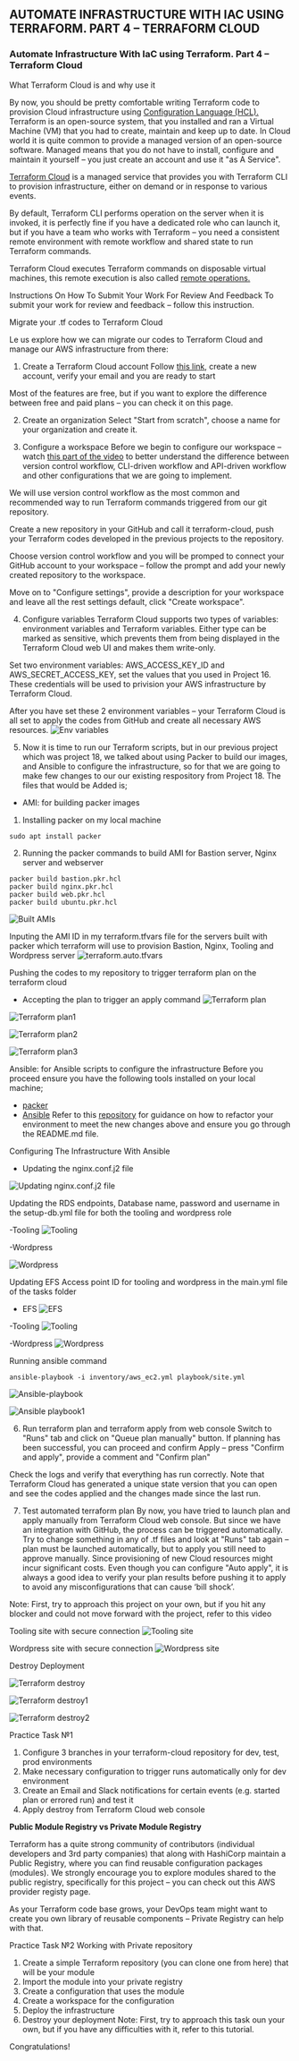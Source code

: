 ## AUTOMATE INFRASTRUCTURE WITH IAC USING TERRAFORM. PART 4 – TERRAFORM CLOUD

### Automate Infrastructure With IaC using Terraform. Part 4 – Terraform Cloud

What Terraform Cloud is and why use it

By now, you should be pretty comfortable writing Terraform code to provision Cloud infrastructure using [Configuration Language (HCL).](https://developer.hashicorp.com/terraform/language) Terraform is an open-source system, that you installed and ran a Virtual Machine (VM) that you had to create, maintain and keep up to date. In Cloud world it is quite common to provide a managed version of an open-source software. Managed means that you do not have to install, configure and maintain it yourself – you just create an account and use it "as A Service".

[Terraform Cloud](https://cloud.hashicorp.com/products/terraform) is a managed service that provides you with Terraform CLI to provision infrastructure, either on demand or in response to various events.

By default, Terraform CLI performs operation on the server when it is invoked, it is perfectly fine if you have a dedicated role who can launch it, but if you have a team who works with Terraform – you need a consistent remote environment with remote workflow and shared state to run Terraform commands.

Terraform Cloud executes Terraform commands on disposable virtual machines, this remote execution is also called [remote operations.](https://developer.hashicorp.com/terraform/cloud-docs/run/remote-operations)

Instructions On How To Submit Your Work For Review And Feedback
To submit your work for review and feedback – follow this instruction.

Migrate your .tf codes to Terraform Cloud

Le us explore how we can migrate our codes to Terraform Cloud and manage our AWS infrastructure from there:

1. Create a Terraform Cloud account
Follow [this link,](https://app.terraform.io/public/signup/account) create a new account, verify your email and you are ready to start



Most of the features are free, but if you want to explore the difference between free and paid plans – you can check it on this page.

2. Create an organization
Select "Start from scratch", choose a name for your organization and create it.

3. Configure a workspace
Before we begin to configure our workspace – watch [this part of the video](https://www.youtube.com/watch?t=287&v=m3PlM4erixY&feature=youtu.be) to better understand the difference between version control workflow, CLI-driven workflow and API-driven workflow and other configurations that we are going to implement.

We will use version control workflow as the most common and recommended way to run Terraform commands triggered from our git repository.

Create a new repository in your GitHub and call it terraform-cloud, push your Terraform codes developed in the previous projects to the repository.

Choose version control workflow and you will be promped to connect your GitHub account to your workspace – follow the prompt and add your newly created repository to the workspace.



Move on to "Configure settings", provide a description for your workspace and leave all the rest settings default, click "Create workspace".

4. Configure variables
Terraform Cloud supports two types of variables: environment variables and Terraform variables. Either type can be marked as sensitive, which prevents them from being displayed in the Terraform Cloud web UI and makes them write-only.

Set two environment variables: AWS_ACCESS_KEY_ID and AWS_SECRET_ACCESS_KEY, set the values that you used in Project 16. These credentials will be used to privision your AWS infrastructure by Terraform Cloud.

After you have set these 2 environment variables – your Terraform Cloud is all set to apply the codes from GitHub and create all necessary AWS resources.
![Env variables](images/workspace-variables.png)

5. Now it is time to run our Terraform scripts, but in our previous project which was project 18, we talked about using Packer to build our images, and Ansible to configure the infrastructure, so for that we are going to make few changes to our our existing respository from Project 18.
The files that would be Added is;

- AMI: for building packer images
1. Installing packer on my local machine

`sudo apt install packer`

2. Running the packer commands to build AMI for Bastion server, Nginx server and webserver

````
packer build bastion.pkr.hcl
packer build nginx.pkr.hcl
packer build web.pkr.hcl
packer build ubuntu.pkr.hcl
````

![Built AMIs](images/AMIs.png)

Inputing the AMI ID in my terraform.tfvars file for the servers built with packer which terraform will use to provision Bastion, Nginx, Tooling and Wordpress server
![terraform.auto.tfvars](images/ami-auto-tfvars.png)

Pushing the codes to my repository to trigger terraform plan on the terraform cloud

- Accepting the plan to trigger an apply command
![Terraform plan](images/Terraform-plan-trigger.png)

![Terraform plan1](images/terraform-plan-trigger1.png)

![Terraform plan2](images/terraform-plan-trigger2.png)

![Terraform plan3](images/terraform-plan-trigger3.png)

Ansible: for Ansible scripts to configure the infrastructure
Before you proceed ensure you have the following tools installed on your local machine;

- [packer](https://developer.hashicorp.com/packer/tutorials/docker-get-started/get-started-install-cli)
- [Ansible](https://docs.ansible.com/ansible/latest/installation_guide/intro_installation.html)
Refer to this [repository](https://github.com/darey-devops/PBL-project-19) for guidance on how to refactor your environment to meet the new changes above and ensure you go through the README.md file.

Configuring The Infrastructure With Ansible
- Updating the nginx.conf.j2 file

![Updating nginx.conf.j2 file ](images/updating-nginx-config-j2.png)

Updating the RDS endpoints, Database name, password and username in the setup-db.yml file for both the tooling and wordpress role

-Tooling
![Tooling](images/RDS-tooling-endpoint.png)

-Wordpress

![Wordpress](images/RDS-wordpress-endpoint.png)


Updating EFS Access point ID for tooling and wordpress in the main.yml file of the tasks folder
- EFS
![EFS](images/EFS-aws.png)

-Tooling
![Tooling](images/EFS-Toolingconfig.png)

-Wordpress
![Wordpress](images/EFS-wordpressconfig.png)

Running ansible command

`ansible-playbook -i inventory/aws_ec2.yml playbook/site.yml`

![Ansible-playbook](images/ansible-playbook.png)

![Ansible playbook1](images/ansible-playbook1.png)

6. Run terraform plan and terraform apply from web console
Switch to "Runs" tab and click on "Queue plan manually" button. If planning has been successful, you can proceed and confirm Apply – press "Confirm and apply", provide a comment and "Confirm plan"

Check the logs and verify that everything has run correctly. Note that Terraform Cloud has generated a unique state version that you can open and see the codes applied and the changes made since the last run.

7. Test automated terraform plan
By now, you have tried to launch plan and apply manually from Terraform Cloud web console. But since we have an integration with GitHub, the process can be triggered automatically. Try to change something in any of .tf files and look at "Runs" tab again – plan must be launched automatically, but to apply you still need to approve manually. Since provisioning of new Cloud resources might incur significant costs. Even though you can configure "Auto apply", it is always a good idea to verify your plan results before pushing it to apply to avoid any misconfigurations that can cause ‘bill shock’.

Note: First, try to approach this project on your own, but if you hit any blocker and could not move forward with the project, refer to this video

Tooling site with secure connection
![Tooling site](images/tooling-site.png)

Wordpress site with secure connection
![Wordpress site](images/wordpress-site.png)


Destroy Deployment

![Terraform destroy](images/terraform-destroyplan2.png)

![Terraform destroy1](images/terraform-destroy1.png)

![Terraform destroy2](images/terraform-destroyplan3.png)

Practice Task №1
1. Configure 3 branches in your terraform-cloud repository for dev, test, prod environments
2. Make necessary configuration to trigger runs automatically only for dev environment
3. Create an Email and Slack notifications for certain events (e.g. started plan or errored run) and test it
4. Apply destroy from Terraform Cloud web console

**Public Module Registry vs Private Module Registry**

Terraform has a quite strong community of contributors (individual developers and 3rd party companies) that along with HashiCorp maintain a Public Registry, where you can find reusable configuration packages (modules). We strongly encourage you to explore modules shared to the public registry, specifically for this project – you can check out this AWS provider registy page.

As your Terraform code base grows, your DevOps team might want to create you own library of reusable components – Private Registry can help with that.

Practice Task №2 Working with Private repository
1. Create a simple Terraform repository (you can clone one from here) that will be your module
2. Import the module into your private registry
3. Create a configuration that uses the module
4. Create a workspace for the configuration
5. Deploy the infrastructure
6. Destroy your deployment
Note: First, try to approach this task oun your own, but if you have any difficulties with it, refer to this tutorial.

Congratulations!